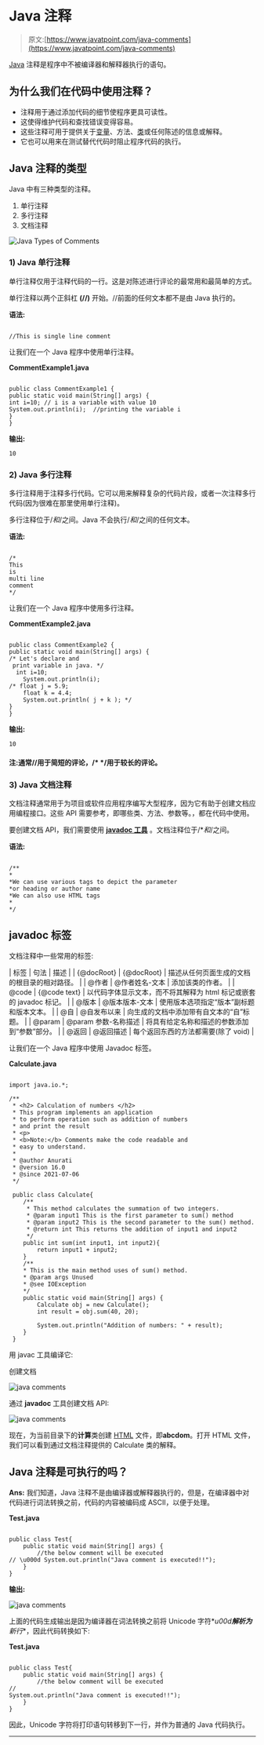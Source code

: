 # Java 注释

> 原文:[https://www.javatpoint.com/java-comments](https://www.javatpoint.com/java-comments)

[Java](https://www.javatpoint.com/java-tutorial) 注释是程序中不被编译器和解释器执行的语句。

## 为什么我们在代码中使用注释？

*   注释用于通过添加代码的细节使程序更具可读性。
*   这使得维护代码和查找错误变得容易。
*   这些注释可用于提供关于[变量](https://www.javatpoint.com/java-variables)、方法、[类](https://www.javatpoint.com/object-and-class-in-java)或任何陈述的信息或解释。
*   它也可以用来在测试替代代码时阻止程序代码的执行。

## Java 注释的类型

Java 中有三种类型的注释。

1.  单行注释
2.  多行注释
3.  文档注释

![Java Types of Comments](../Images/069ffb26c25797e8321db4502ba9b9e8.png)

### 1) Java 单行注释

单行注释仅用于注释代码的一行。这是对陈述进行评论的最常用和最简单的方式。

单行注释以两个正斜杠 **(//)** 开始。//前面的任何文本都不是由 Java 执行的。

**语法:**

```

//This is single line comment

```

让我们在一个 Java 程序中使用单行注释。

**CommentExample1.java**

```

public class CommentExample1 {  
public static void main(String[] args) {  
int i=10; // i is a variable with value 10
System.out.println(i);  //printing the variable i
}  
}  

```

**输出:**

```
10

```

### 2) Java 多行注释

多行注释用于注释多行代码。它可以用来解释复杂的代码片段，或者一次注释多行代码(因为很难在那里使用单行注释)。

多行注释位于/*和*/之间。Java 不会执行/*和*/之间的任何文本。

**语法:**

```

/* 
This  
is  
multi line  
comment 
*/  

```

让我们在一个 Java 程序中使用多行注释。

**CommentExample2.java**

```

public class CommentExample2 {  
public static void main(String[] args) {  
/* Let's declare and 
 print variable in java. */  
  int i=10;  
    System.out.println(i);  
/* float j = 5.9;
    float k = 4.4;
    System.out.println( j + k ); */  
}  
}  

```

**输出:**

```
10

```

#### 注:通常//用于简短的评论，/* */用于较长的评论。

### 3) Java 文档注释

文档注释通常用于为项目或软件应用程序编写大型程序，因为它有助于创建文档应用编程接口。这些 API 需要参考，即哪些类、方法、参数等。，都在代码中使用。

要创建文档 API，我们需要使用 [**javadoc 工具**](https://www.javatpoint.com/creating-api-document) 。文档注释位于/**和*/之间。

**语法:**

```

/** 
*
*We can use various tags to depict the parameter
*or heading or author name
*We can also use HTML tags  
*
*/  

```

## javadoc 标签

文档注释中一些常用的标签:

| 标签 | 句法 | 描述 |
| {@docRoot} | {@docRoot} | 描述从任何页面生成的文档的根目录的相对路径。 |
| @作者 | @作者姓名-文本 | 添加该类的作者。 |
| @code | {@code text} | 以代码字体显示文本，而不将其解释为 html 标记或嵌套的 javadoc 标记。 |
| @版本 | @版本版本-文本 | 使用版本选项指定“版本”副标题和版本文本。 |
| @自 | @自发布以来 | 向生成的文档中添加带有自文本的“自”标题。 |
| @param | @param 参数-名称描述 | 将具有给定名称和描述的参数添加到“参数”部分。 |
| @返回 | @返回描述 | 每个返回东西的方法都需要(除了 void) |

让我们在一个 Java 程序中使用 Javadoc 标签。

**Calculate.java**

```

import java.io.*;

/**
 * <h2> Calculation of numbers </h2>
 * This program implements an application
 * to perform operation such as addition of numbers 
 * and print the result 
 * <p>
 * <b>Note:</b> Comments make the code readable and 
 * easy to understand.
 * 
 * @author Anurati 
 * @version 16.0
 * @since 2021-07-06
 */

 public class Calculate{
    /**
     * This method calculates the summation of two integers.
     * @param input1 This is the first parameter to sum() method
     * @param input2 This is the second parameter to the sum() method.
     * @return int This returns the addition of input1 and input2
     */
    public int sum(int input1, int input2){
        return input1 + input2;
    }
    /**
    * This is the main method uses of sum() method.
    * @param args Unused
    * @see IOException 
    */  
    public static void main(String[] args) {
        Calculate obj = new Calculate();
        int result = obj.sum(40, 20);

        System.out.println("Addition of numbers: " + result);
    }  
 } 

```

用 javac 工具编译它:

创建文档

![java comments](../Images/8a33ae8f540c35b26edbf39322f4c2bd.png)

通过 **javadoc** 工具创建文档 API:

![java comments](../Images/448b741588251fe8ad587d2b467b1dcd.png)

现在，为当前目录下的**计算**类创建 [HTML](https://www.javatpoint.com/html-tutorial) 文件，即**abcdom**。打开 HTML 文件，我们可以看到通过文档注释提供的 Calculate 类的解释。

## Java 注释是可执行的吗？

**Ans:** 我们知道，Java 注释不是由编译器或解释器执行的，但是，在编译器中对代码进行词法转换之前，代码的内容被编码成 ASCII，以便于处理。

**Test.java**

```

public class Test{
	public static void main(String[] args) {
		//the below comment will be executed
// \u000d System.out.println("Java comment is executed!!");
	}
}

```

**输出:**

![java comments](../Images/b2b1b2c2c23a20df28bddd4d5685a143.png)

上面的代码生成输出是因为编译器在词法转换之前将 Unicode 字符\**u00d**解析为**新行**，因此代码转换如下:

**Test.java**

```

public class Test{
	public static void main(String[] args) {
		//the below comment will be executed
//
System.out.println("Java comment is executed!!");
	}
}

```

因此，Unicode 字符将打印语句转移到下一行，并作为普通的 Java 代码执行。

* * *
